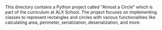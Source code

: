 This directory contains a Python project called "Almost a Circle" which is part of the curriculum at ALX School. The project focuses on implementing classes to represent rectangles and circles with various functionalities like calculating area, perimeter, serialization, deserialization, and more.
